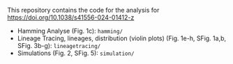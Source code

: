 This repository contains the code for the analysis for  https://doi.org/10.1038/s41556-024-01412-z

* Hamming Analyse (Fig. 1c): `hamming/`
* Lineage Tracing, lineages, distribution (violin plots) (Fig. 1e-h, SFig. 1a,b, SFig. 3b-g): `lineagetracing/`
* Simulations (Fig. 2, SFig. 5): `simulation/`
